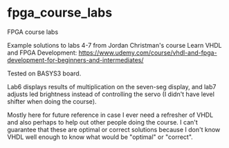 # fpga_course_labs
FPGA course labs

Example solutions to labs 4-7 from Jordan Christman's course Learn VHDL and FPGA Development:
https://www.udemy.com/course/vhdl-and-fpga-development-for-beginners-and-intermediates/

Tested on BASYS3 board. 

Lab6 displays results of multiplication on the seven-seg display, and lab7 adjusts led brightness instead of controlling the servo (I didn't have level shifter when doing the course).

Mostly here for future reference in case I ever need a refresher of VHDL and also perhaps to help out other people doing the course. I can't guarantee that these are optimal or correct solutions because I don't know VHDL well enough to know what would be "optimal" or "correct".
